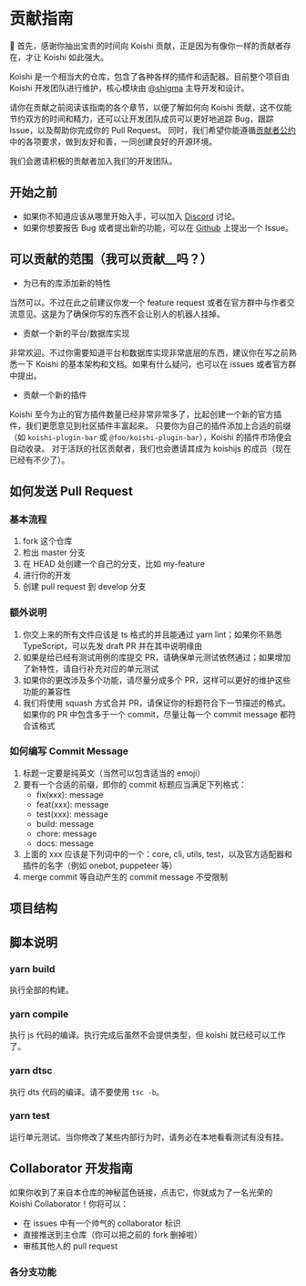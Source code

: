 # 贡献指南

:tada: 首先，感谢你抽出宝贵的时间向 Koishi 贡献，正是因为有像你一样的贡献者存在，才让 Koishi 如此强大。

Koishi 是一个相当大的仓库，包含了各种各样的插件和适配器。目前整个项目由 Koishi 开发团队进行维护，核心模块由 [@shigma](https://github.com/shigma) 主导开发和设计。

请你在贡献之前阅读该指南的各个章节，以便了解如何向 Koishi 贡献，这不仅能节约双方的时间和精力，还可以让开发团队成员可以更好地追踪 Bug，跟踪 Issue，以及帮助你完成你的 Pull Request。
同时，我们希望你能遵循[贡献者公约](./CODE_OF_CONDUCT.md)中的各项要求，做到友好和善，一同创建良好的开源环境。

我们会邀请积极的贡献者加入我们的开发团队。

## 开始之前

- 如果你不知道应该从哪里开始入手，可以加入 [Discord](https://discord.gg/xfxYwmd284) 讨论。
- 如果你想要报告 Bug 或者提出新的功能，可以在 [Github](https://github.com/koishijs/koishi/issues/new/choose) 上提出一个 Issue。

## 可以贡献的范围（我可以贡献__吗？）

- 为已有的库添加新的特性

当然可以。不过在此之前建议你发一个 feature request 或者在官方群中与作者交流意见。这是为了确保你写的东西不会让别人的机器人挂掉。

- 贡献一个新的平台/数据库实现

非常欢迎。不过你需要知道平台和数据库实现非常底层的东西，建议你在写之前熟悉一下 Koishi 的基本架构和文档。如果有什么疑问，也可以在 issues 或者官方群中提出。

- 贡献一个新的插件

Koishi 至今为止的官方插件数量已经非常非常多了，比起创建一个新的官方插件，我们更愿意见到社区插件丰富起来。
只要你为自己的插件添加上合适的前缀（如 `koishi-plugin-bar` 或 `@foo/koishi-plugin-bar`），Koishi 的插件市场便会自动收录。
对于活跃的社区贡献者，我们也会邀请其成为 koishijs 的成员（现在已经有不少了）。

## 如何发送 Pull Request

### 基本流程

1. fork 这个仓库
2. 检出 master 分支
3. 在 HEAD 处创建一个自己的分支，比如 my-feature
4. 进行你的开发
5. 创建 pull request 到 develop 分支

### 额外说明

1. 你交上来的所有文件应该是 ts 格式的并且能通过 yarn lint；如果你不熟悉 TypeScript，可以先发 draft PR 并在其中说明缘由
2. 如果是给已经有测试用例的库提交 PR，请确保单元测试依然通过；如果增加了新特性，请自行补充对应的单元测试
3. 如果你的更改涉及多个功能，请尽量分成多个 PR，这样可以更好的维护这些功能的兼容性
4. 我们将使用 squash 方式合并 PR，请保证你的标题符合下一节描述的格式。如果你的 PR 中包含多于一个 commit，尽量让每一个 commit message 都符合该格式

### 如何编写 Commit Message

1. 标题一定要是纯英文（当然可以包含适当的 emoji）
2. 要有一个合适的前缀，即你的 commit 标题应当满足下列格式：
    - fix(xxx): message
    - feat(xxx): message
    - test(xxx): message
    - build: message
    - chore: message
    - docs: message
3. 上面的 xxx 应该是下列词中的一个：core, cli, utils, test，以及官方适配器和插件的名字（例如 onebot, puppeteer 等）
4. merge commit 等自动产生的 commit message 不受限制

## 项目结构

## 脚本说明

### yarn build

执行全部的构建。

### yarn compile

执行 js 代码的编译。执行完成后虽然不会提供类型，但 koishi 就已经可以工作了。

### yarn dtsc

执行 dts 代码的编译。请不要使用 `tsc -b`。

### yarn test

运行单元测试。当你修改了某些内部行为时，请务必在本地看看测试有没有挂。

## Collaborator 开发指南

如果你收到了来自本仓库的神秘蓝色链接，点击它，你就成为了一名光荣的 Koishi Collaborator！你将可以：

- 在 issues 中有一个帅气的 collaborator 标识
- 直接推送到主仓库（你可以把之前的 fork 删掉啦）
- 审核其他人的 pull request

### 各分支功能
